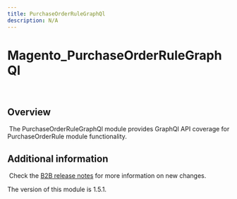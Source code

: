 ```yaml
---
title: PurchaseOrderRuleGraphQl
description: N/A
---
```


# Magento_PurchaseOrderRuleGraphQl

​

## Overview

​
The PurchaseOrderRuleGraphQl module provides GraphQl API coverage for PurchaseOrderRule module functionality.

## Additional information

​
Check the [B2B release notes](https://experienceleague.adobe.com/en/docs/commerce-admin/b2b/release-notes) for more information on new changes.

<InlineAlert slots="text" />
The version of this module is 1.5.1.
